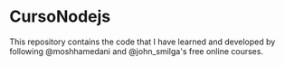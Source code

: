 # CursoNodejs

This repository contains the code that I have learned and developed by following @moshhamedani and @john_smilga's free online courses.
